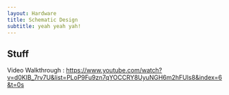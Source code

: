 ```yaml
---
layout: Hardware
title: Schematic Design
subtitle: yeah yeah yah!
---
```


## Stuff

Video Walkthrough : https://www.youtube.com/watch?v=d0KIB_7rv7U&list=PLoP9Fu9zn7qYOCCRY8UyuNGH6m2hFUls8&index=6&t=0s